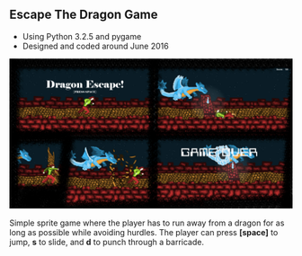 
## Escape The Dragon Game
- Using Python 3.2.5 and pygame
- Designed and coded around June 2016

![image missing](./documentation/cover_image.jpg "Cover Image")

Simple sprite game where the player has to run away from a dragon
for as long as possible while avoiding hurdles. The player can
press **[space]**  to jump, **s** to slide, and **d** to punch through
a barricade.
